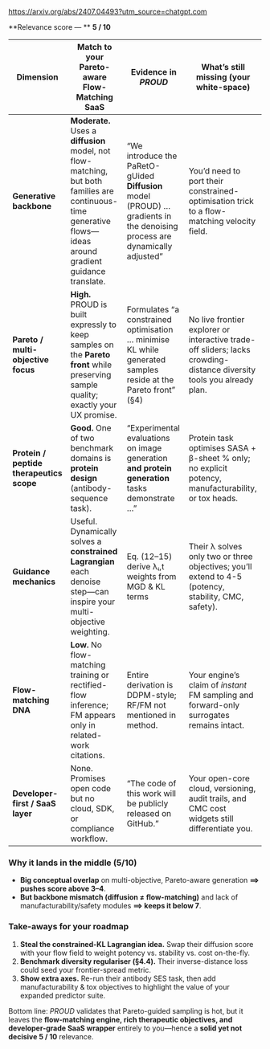 https://arxiv.org/abs/2407.04493?utm_source=chatgpt.com

\*\*Relevance score — \*\* **5 / 10**

| Dimension                                | Match to your Pareto-aware Flow-Matching SaaS                                                                                                                 | Evidence in *PROUD*                                                                                                         | What’s still missing (your white-space)                                                                               |
| ---------------------------------------- | ------------------------------------------------------------------------------------------------------------------------------------------------------------- | --------------------------------------------------------------------------------------------------------------------------- | --------------------------------------------------------------------------------------------------------------------- |
| **Generative backbone**                  | **Moderate.** Uses a **diffusion** model, not flow-matching, but both families are continuous-time generative flows—ideas around gradient guidance translate. | “We introduce the PaRetO-gUided **Diffusion** model (PROUD) … gradients in the denoising process are dynamically adjusted”  | You’d need to port their constrained-optimisation trick to a flow-matching velocity field.                            |
| **Pareto / multi-objective focus**       | **High.** PROUD is built expressly to keep samples on the **Pareto front** while preserving sample quality; exactly your UX promise.                          | Formulates “a constrained optimisation … minimise KL while generated samples reside at the Pareto front” (§4)               | No live frontier explorer or interactive trade-off sliders; lacks crowding-distance diversity tools you already plan. |
| **Protein / peptide therapeutics scope** | **Good.** One of two benchmark domains is **protein design** (antibody-sequence task).                                                                        | “Experimental evaluations on image generation **and protein generation** tasks demonstrate …”                               | Protein task optimises SASA + β-sheet % only; no explicit potency, manufacturability, or tox heads.                   |
| **Guidance mechanics**                   | Useful. Dynamically solves a **constrained Lagrangian** each denoise step—can inspire your multi-objective weighting.                                         | Eq. (12–15) derive λᵢ,t weights from MGD & KL terms                                                                         | Their λ solves only two or three objectives; you’ll extend to 4-5 (potency, stability, CMC, safety).                  |
| **Flow-matching DNA**                    | **Low.** No flow-matching training or rectified-flow inference; FM appears only in related-work citations.                                                    | Entire derivation is DDPM-style; RF/FM not mentioned in method.                                                             | Your engine’s claim of *instant* FM sampling and forward-only surrogates remains intact.                              |
| **Developer-first / SaaS layer**         | None. Promises open code but no cloud, SDK, or compliance workflow.                                                                                           | “The code of this work will be publicly released on GitHub.”                                                                | Your open-core cloud, versioning, audit trails, and CMC cost widgets still differentiate you.                         |

### Why it lands in the middle (5/10)

* **Big conceptual overlap** on multi-objective, Pareto-aware generation **⟹ pushes score above 3–4**.
* **But backbone mismatch (diffusion ≠ flow-matching)** and lack of manufacturability/safety modules **⟹ keeps it below 7**.

### Take-aways for your roadmap

1. **Steal the constrained-KL Lagrangian idea.** Swap their diffusion score with your flow field to weight potency vs. stability vs. cost on-the-fly.
2. **Benchmark diversity regulariser (§4.4).** Their inverse-distance loss could seed your frontier-spread metric.
3. **Show extra axes.** Re-run their antibody SES task, then add manufacturability & tox objectives to highlight the value of your expanded predictor suite.

Bottom line: *PROUD* validates that Pareto-guided sampling is hot, but it leaves the **flow-matching engine, rich therapeutic objectives, and developer-grade SaaS wrapper** entirely to you—hence a **solid yet not decisive 5 / 10** relevance.
